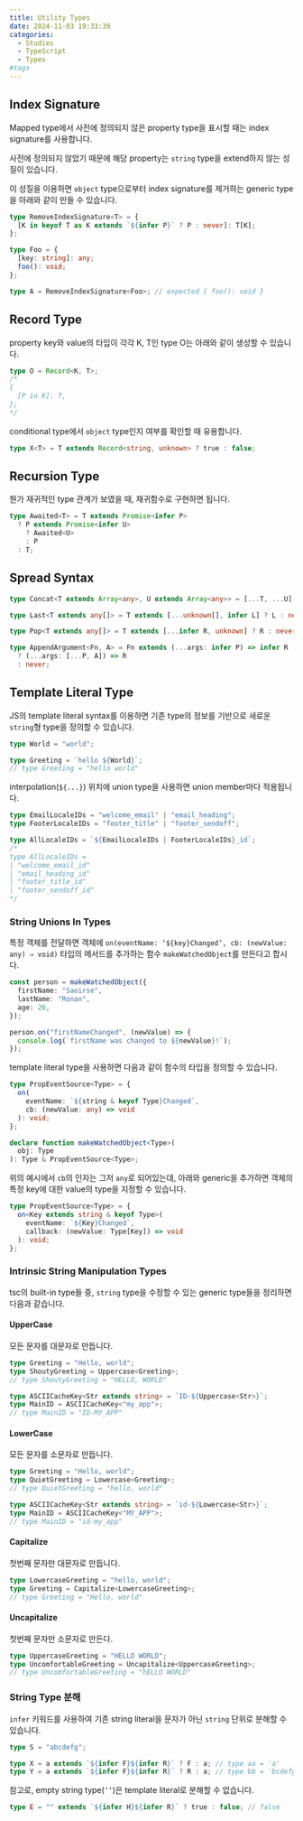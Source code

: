 ```yaml
---
title: Utility Types
date: 2024-11-03 19:33:39
categories:
  - Studies
  - TypeScript
  - Types
#tags
---
```

## Index Signature

Mapped type에서 사전에 정의되지 않은 property type을 표시할 때는 index signature를 사용합니다.

사전에 정의되지 않았기 때문에 해당 property는 `string` type을 extend하지 않는 성질이 있습니다.

이 성질을 이용하면 `object` type으로부터 index signature를 제거하는 generic type을 아래와 같이 만들 수 있습니다.

```ts
type RemoveIndexSignature<T> = {
  [K in keyof T as K extends `${infer P}` ? P : never]: T[K];
};

type Foo = {
  [key: string]: any;
  foo(): void;
};

type A = RemoveIndexSignature<Foo>; // expected { foo(): void }
```

## Record Type

property key와 value의 타입이 각각 K, T인 type O는 아래와 같이 생성할 수 있습니다.

```ts
type O = Record<K, T>;
/*
{
  [P in K]: T,
};
*/
```

conditional type에서 `object` type인지 여부를 확인할 때 유용합니다.

```ts
type X<T> = T extends Record<string, unknown> ? true : false;
```

## Recursion Type

뭔가 재귀적인 type 관계가 보였을 때, 재귀함수로 구현하면 됩니다.

```ts
type Awaited<T> = T extends Promise<infer P>
  ? P extends Promise<infer U>
    ? Awaited<U>
    : P
  : T;
```

## Spread Syntax

```ts
type Concat<T extends Array<any>, U extends Array<any>> = [...T, ...U];

type Last<T extends any[]> = T extends [...unknown[], infer L] ? L : never;

type Pop<T extends any[]> = T extends [...infer R, unknown] ? R : never;

type AppendArgument<Fn, A> = Fn extends (...args: infer P) => infer R
  ? (...args: [...P, A]) => R
  : never;
```

## Template Literal Type

JS의 template literal syntax를 이용하면 기존 type의 정보를 기반으로 새로운 `string`형 type을 정의할 수 있습니다.

```ts
type World = "world";

type Greeting = `hello ${World}`;
// type Greeting = "hello world"
```

interpolation(`${...}`) 위치에 union type을 사용하면 union member마다 적용됩니다.

```ts
type EmailLocaleIDs = "welcome_email" | "email_heading";
type FooterLocaleIDs = "footer_title" | "footer_sendoff";

type AllLocaleIDs = `${EmailLocaleIDs | FooterLocaleIDs}_id`;
/*
type AllLocaleIDs = 
| "welcome_email_id" 
| "email_heading_id"
| "footer_title_id" 
| "footer_sendoff_id"
*/
```

### String Unions In Types

특정 객체를 전달하면 객체에 `on(eventName: ‘${key}Changed’, cb: (newValue: any) ⇒ void)` 타입의 메서드를 추가하는 함수 `makeWatchedObject`를 만든다고 합시다.

```ts
const person = makeWatchedObject({
  firstName: "Saoirse",
  lastName: "Ronan",
  age: 26,
});

person.on("firstNameChanged", (newValue) => {
  console.log(`firstName was changed to ${newValue}!`);
});
```

template literal type을 사용하면 다음과 같이 함수의 타입을 정의할 수 있습니다.

```ts
type PropEventSource<Type> = {
  on(
    eventName: `${string & keyof Type}Changed`,
    cb: (newValue: any) => void
  ): void;
};

declare function makeWatchedObject<Type>(
  obj: Type
): Type & PropEventSource<Type>;
```

위의 예시에서 `cb`의 인자는 그저 `any`로 되어있는데, 아래와 generic을 추가하면 객체의 특정 key에 대한 value의 type을 지정할 수 있습니다.

```ts
type PropEventSource<Type> = {
  on<Key extends string & keyof Type>(
    eventName: `${Key}Changed`,
    callback: (newValue: Type[Key]) => void
  ): void;
};
```

### Intrinsic String Manipulation Types

tsc의 built-in type들 중, `string` type을 수정할 수 있는 generic type들을 정리하면 다음과 같습니다.

#### UpperCase

모든 문자를 대문자로 만듭니다.

```ts
type Greeting = "Hello, world";
type ShoutyGreeting = Uppercase<Greeting>;
// type ShoutyGreeting = "HELLO, WORLD"

type ASCIICacheKey<Str extends string> = `ID-${Uppercase<Str>}`;
type MainID = ASCIICacheKey<"my_app">;
// type MainID = "ID-MY_APP"
```

#### LowerCase

모든 문자를 소문자로 만듭니다.

```ts
type Greeting = "Hello, world";
type QuietGreeting = Lowercase<Greeting>;
// type QuietGreeting = "hello, world"

type ASCIICacheKey<Str extends string> = `id-${Lowercase<Str>}`;
type MainID = ASCIICacheKey<"MY_APP">;
// type MainID = "id-my_app"
```

#### Capitalize

첫번째 문자만 대문자로 만듭니다.

```ts
type LowercaseGreeting = "hello, world";
type Greeting = Capitalize<LowercaseGreeting>;
// type Greeting = "Hello, world"
```

#### Uncapitalize

첫번째 문자만 소문자로 만든다.

```ts
type UppercaseGreeting = "HELLO WORLD";
type UncomfortableGreeting = Uncapitalize<UppercaseGreeting>;
// type UncomfortableGreeting = "hELLO WORLD"
```

### String Type 분해

`infer` 키워드를 사용하여 기존 string literal을 문자가 아닌 `string` 단위로 분해할 수 있습니다.

```ts
type S = "abcdefg";

type X = a extends `${infer F}${infer R}` ? F : a; // type aa = 'a'
type Y = a extends `${infer F}${infer R}` ? R : a; // type bb = 'bcdefg'
```

참고로, empty string type(`’’`)은 template literal로 분해할 수 없습니다.

```ts
type E = "" extends `${infer H}${infer R}` ? true : false; // false
```
